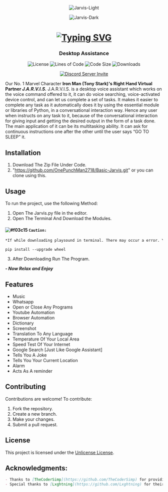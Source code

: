 <div  align="center">

  ![Jarvis-Light](https://user-images.githubusercontent.com/3369400/139447912-e0f43f33-6d9f-45f8-be46-2df5bbc91289.png#gh-dark-mode-only)
  
  ![Jarvis-Dark](https://user-images.githubusercontent.com/3369400/139448065-39a229ba-4b06-434b-bc67-616e2ed80c8f.png#gh-light-mode-only)

  # [![Typing SVG](https://readme-typing-svg.herokuapp.com?font=Permanent+Marker&size=40&pause=1000&color=2986cc&center=true&vCenter=true&width=435&lines=Jarvis)](https://git.io/typing-svg)

  ### Desktop Assistance 

  ![License](https://img.shields.io/github/license/OnePunchMan2718/Jarvis?color=598e3c&style=for-the-badge)
  ![Lines of Code](https://img.shields.io/tokei/lines/github/OnePunchMan2718/Jarvis?color=598e3c&style=for-the-badge)
  ![Code Size](https://img.shields.io/github/languages/code-size/OnePunchMan2718/Jarvis?color=598e3c&style=for-the-badge)
  ![Downloads](https://img.shields.io/github/downloads/OnePunchMan2718/Jarvis/total?color=598e3c&style=for-the-badge)

  [![Discord Server Invite](https://discord.com/api/guilds/876398373962412102/widget.png?style=banner2)](https://discord.gg/9qKScMjdPF)
</div>

Our No. 1 Marvel Character **Iron Man (Tony Stark)'s Right Hand Virtual Partner ***J.A.R.V.I.S.***** J.A.R.V.I.S. is a desktop voice assistant which works on the voice command offered to it, it can do voice searching, voice-activated device control, and can let us complete a set of tasks. It makes it easier to complete any task as it automatically does it by using the essential module or libraries of Python, in a conversational interaction way. Hence any user when instructs on any task to it, because of the conversational interaction for giving input and getting the desired output in the form of a task done. The main application of it can be its multitasking ability. It can ask for continuous instructions one after the other until the user says “GO TO SLEEP” it.

## Installation

1. Download The Zip File Under Code.
2. "https://github.com/OnePunchMan2718/Basic-Jarvis.git" or you can clone using this.

## Usage

To run the project, use the following Method:
1. Open The Jarvis.py file in the editor.
2. Open The Terminal And Download the Modules.

#### **![#f03c15](https://www.iconsdb.com/icons/download/color/f03c15/circle-16.png) `Caution:`**
```markdown
*If while downloading playsound in terminal. There may occur a error. You Just Have To do:
```
```
pip install --upgrade wheel
```
3. After Downloading Run The Program.

***- Now Relax and Enjoy***

## Features

- Music
- Whatsapp
- Open or Close Any Programs
- Youtube Automation
- Browser Automation
- Dictionary
- Screenshot
- Translation To Any Language
- Temperature Of Your Local Area
- Speed Test Of Your Internet
- Google Search [Just Like Google Assistant]
- Tells You A Joke
- Tells You Your Current Location
- Alarm
- Acts As A reminder 

## Contributing

Contributions are welcome! To contribute:

1. Fork the repository.
2. Create a new branch.
3. Make your changes.
4. Submit a pull request.

## License

This project is licensed under the [Unlicense License](LICENSE).

## Acknowledgments:
 
 ```markdown
- Thanks to [TheCoderSimp](https://github.com/TheCoderSimp) for providing the inspiration.
- Special thanks to [Lxghtning](https://github.com/Lxghtning) for their valuable contributions.
```
